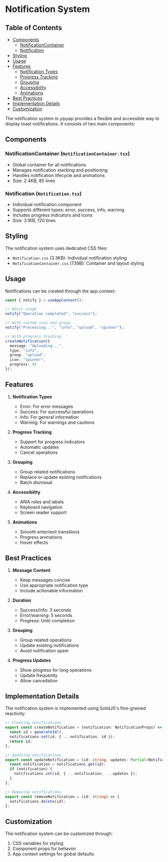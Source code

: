 # Notification System

## Table of Contents
- [Components](#components)
  - [NotificationContainer](#notificationcontainer-notificationcontainertsx)
  - [Notification](#notification-notificationtsx)
- [Styling](#styling)
- [Usage](#usage)
- [Features](#features)
  - [Notification Types](#notification-types)
  - [Progress Tracking](#progress-tracking)
  - [Grouping](#grouping)
  - [Accessibility](#accessibility)
  - [Animations](#animations)
- [Best Practices](#best-practices)
- [Implementation Details](#implementation-details)
- [Customization](#customization)

The notification system in yipyap provides a flexible and accessible way to display toast notifications. It consists of two main components:

## Components

### NotificationContainer (`NotificationContainer.tsx`)
- Global container for all notifications
- Manages notification stacking and positioning
- Handles notification lifecycle and animations
- Size: 2.4KB, 85 lines

### Notification (`Notification.tsx`)
- Individual notification component
- Supports different types: error, success, info, warning
- Includes progress indicators and icons
- Size: 3.1KB, 120 lines

## Styling

The notification system uses dedicated CSS files:
- `Notification.css` (3.3KB): Individual notification styling
- `NotificationContainer.css` (739B): Container and layout styling

## Usage

Notifications can be created through the app context:

```typescript
const { notify } = useAppContext();

// Basic usage
notify("Operation completed", "success");

// With custom icon and group
notify("Processing...", "info", "upload", "spinner");

// With progress tracking
createNotification({
  message: "Uploading...",
  type: "info",
  group: "upload",
  icon: "spinner",
  progress: 45
});
```

## Features

1. **Notification Types**
   - Error: For error messages
   - Success: For successful operations
   - Info: For general information
   - Warning: For warnings and cautions

2. **Progress Tracking**
   - Support for progress indicators
   - Automatic updates
   - Cancel operations

3. **Grouping**
   - Group related notifications
   - Replace or update existing notifications
   - Batch dismissal

4. **Accessibility**
   - ARIA roles and labels
   - Keyboard navigation
   - Screen reader support

5. **Animations**
   - Smooth enter/exit transitions
   - Progress animations
   - Hover effects

## Best Practices

1. **Message Content**
   - Keep messages concise
   - Use appropriate notification type
   - Include actionable information

2. **Duration**
   - Success/info: 3 seconds
   - Error/warning: 5 seconds
   - Progress: Until completion

3. **Grouping**
   - Group related operations
   - Update existing notifications
   - Avoid notification spam

4. **Progress Updates**
   - Show progress for long operations
   - Update frequently
   - Allow cancellation

## Implementation Details

The notification system is implemented using SolidJS's fine-grained reactivity:

```typescript
// Creating notifications
export const createNotification = (notification: NotificationProps) => {
  const id = generateId();
  notifications.set(id, { ...notification, id });
  return id;
};

// Updating notifications
export const updateNotification = (id: string, updates: Partial<NotificationProps>) => {
  const notification = notifications.get(id);
  if (notification) {
    notifications.set(id, { ...notification, ...updates });
  }
};

// Removing notifications
export const removeNotification = (id: string) => {
  notifications.delete(id);
};
```

## Customization

The notification system can be customized through:
1. CSS variables for styling
2. Component props for behavior
3. App context settings for global defaults 